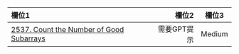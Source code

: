| 欄位1 | 欄位2 | 欄位3 |
| :-- | --: |:--:|
| [2537. Count the Number of Good Subarrays](https://github.com/Liavan0122/Liavan-Leetcodes/blob/main/Sliding%20Window/2537.%20Count%20the%20Number%20of%20Good%20Subarrays.md)  | 需要GPT提示  | Medium |

